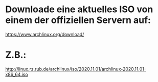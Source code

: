 # Downloade eine aktuelles ISO von einem der offiziellen Servern auf:
https://www.archlinux.org/download/

# Z.B.:
http://linux.rz.rub.de/archlinux/iso/2020.11.01/archlinux-2020.11.01-x86_64.iso
